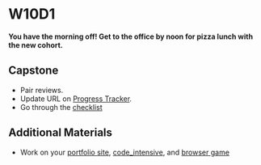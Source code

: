 # W10D1
**You have the morning off! Get to the office by noon for pizza lunch with the new cohort.**

## Capstone
* Pair reviews.
* Update URL on [Progress Tracker][final-projects-form].
* Go through the [checklist][capstone-checklist]

## Additional Materials
* Work on your [portfolio site][portfolio], [code_intensive][code-intensive], and [browser game][browser-game]


[final-projects-form]: http://progress.appacademy.io/me/final_projects/new
[capstone-checklist]: https://github.com/appacademy/capstone-project-curriculum/blob/master/readings/capstone-checklist.md

[portfolio]: ../self-presentation/portfolio.md
[code-intensive]: ../self-presentation/code_intensive.md
[browser-game]: ../self-presentation/js_project.md
